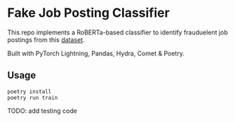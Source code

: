 # Fake Job Posting Classifier 

This repo implements a RoBERTa-based classifier to identify frauduelent job postings from this [dataset](https://www.kaggle.com/datasets/shivamb/real-or-fake-fake-jobposting-prediction?resource=download).

Built with PyTorch Lightning, Pandas, Hydra, Comet & Poetry.

## Usage 
```
poetry install
poetry run train
```

TODO: add testing code
